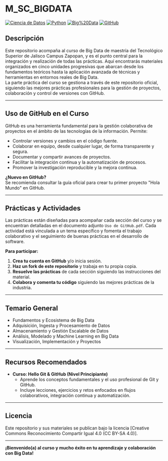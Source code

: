 # M_SC_BIGDATA

[![Ciencia de Datos](https://img.shields.io/badge/Ciencia%20de%20Datos-Big%20Data-brightgreen)]()
[![Python](https://img.shields.io/badge/Python-%203.8%2B-blue)]()
[![Big%20Data](https://img.shields.io/badge/Big%20Data-Tecnolog%C3%ADas%20Emergentes-orange)]()
[![GitHub](https://img.shields.io/badge/GitHub-Gest%C3%B3n%20de%20proyectos-lightgrey)]()

## Descripción

Este repositorio acompaña al curso de Big Data de maestría del Tecnológico Superior de Jalisco Campus Zapopan, y es el punto central para la integración y realización de todas las prácticas. Aquí encontrarás materiales organizados en cinco unidades progresivas que abarcan desde los fundamentos teóricos hasta la aplicación avanzada de técnicas y herramientas en entornos reales de Big Data.  
La parte práctica del curso se gestiona a través de este repositorio oficial, siguiendo las mejores prácticas profesionales para la gestión de proyectos, colaboración y control de versiones con GitHub.

---

## Uso de GitHub en el Curso

GitHub es una herramienta fundamental para la gestión colaborativa de proyectos en el ámbito de las tecnologías de la información. Permite:

- Controlar versiones y cambios en el código fuente.
- Colaborar en equipo, desde cualquier lugar, de forma transparente y segura.
- Documentar y compartir avances de proyectos.
- Facilitar la integración continua y la automatización de procesos.
- Promover la investigación reproducible y la mejora continua.

**¿Nuevo en GitHub?**  
Se recomienda consultar la guía oficial para crear tu primer proyecto "Hola Mundo" en GitHub.

---

## Prácticas y Actividades

Las prácticas están diseñadas para acompañar cada sección del curso y se encuentran detalladas en el documento adjunto `Uso de GitHub.pdf`. Cada actividad está vinculada a un tema específico y fomenta el trabajo colaborativo y el seguimiento de buenas prácticas en el desarrollo de software.

**Para participar:**
1. **Crea tu cuenta en GitHub** y/o inicia sesión.
2. **Haz un fork de este repositorio** y trabaja en tu propia copia.
3. **Resuelve las prácticas** de cada sección siguiendo las instrucciones del material.
4. **Colabora y comenta tu código** siguiendo las mejores prácticas de la industria.

---

## Temario General

- Fundamentos y Ecosistema de Big Data
- Adquisición, Ingesta y Procesamiento de Datos
- Almacenamiento y Gestión Escalable de Datos
- Análisis, Modelado y Machine Learning en Big Data
- Visualización, Implementación y Proyectos

---

## Recursos Recomendados

- **Curso: Hello Git & GitHub (Nivel Principiante)**
  - Aprende los conceptos fundamentales y el uso profesional de Git y GitHub.
  - Incluye lecciones, ejercicios y retos enfocados en flujos colaborativos, integración continua y automatización.

---

## Licencia

Este repositorio y sus materiales se publican bajo la licencia [Creative Commons Reconocimiento Compartir Igual 4.0 (CC BY-SA 4.0)].

---

**¡Bienvenido(a) al curso y mucho éxito en tu aprendizaje y colaboración con Big Data!**

